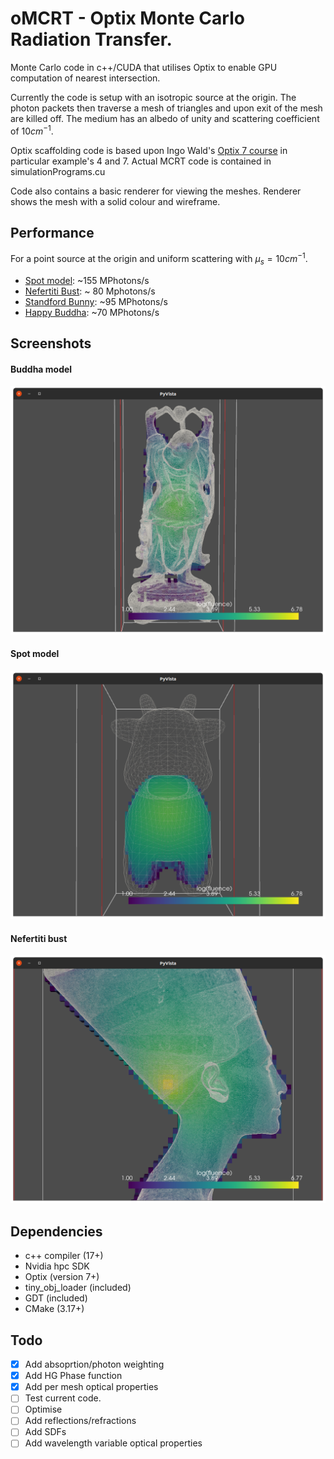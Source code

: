# oMCRT - Optix Monte Carlo Radiation Transfer.

Monte Carlo code in c++/CUDA that utilises Optix to enable GPU computation of nearest intersection.

Currently the code is setup with an isotropic source at the origin.
The photon packets then traverse a mesh of triangles and upon exit of the mesh are killed off.
The medium has an albedo of unity and scattering coefficient of $10cm^{-1}$.

Optix scaffolding code is based upon Ingo Wald's [Optix 7 course](https://github.com/ingowald/optix7course) in particular example's 4 and 7.
Actual MCRT code is contained in simulationPrograms.cu

Code also contains a basic renderer for viewing the meshes. Renderer shows the mesh with a solid colour and wireframe.

## Performance
  For a point source at the origin and uniform scattering with $\mu_s =10cm^{-1}$.
  * [Spot model](https://www.cs.cmu.edu/~kmcrane/Projects/ModelRepository/): ~155 MPhotons/s
  * [Nefertiti Bust](https://www.cs.cmu.edu/~kmcrane/Projects/ModelRepository/): ~ 80 Mphotons/s
  * [Standford Bunny](https://casual-effects.com/data/): ~95 MPhotons/s
  * [Happy Buddha](https://casual-effects.com/data/): ~70 MPhotons/s

## Screenshots
  #### Buddha model
  ![Budda](media/buddha.png)
  #### Spot model
  ![Spot](media/spot.png)
  #### Nefertiti bust
  ![Nefertiti bust](media/nefertiti.png)

## Dependencies
  * c++ compiler (17+)
  * Nvidia hpc SDK
  * Optix (version 7+)
  * tiny_obj_loader (included)
  * GDT (included)
  * CMake (3.17+)

## Todo
  - [x] Add absoprtion/photon weighting
  - [x] Add HG Phase function
  - [x] Add per mesh optical properties
  - [ ] Test current code.
  - [ ] Optimise
  - [ ] Add reflections/refractions
  - [ ] Add SDFs
  - [ ] Add wavelength variable optical properties
